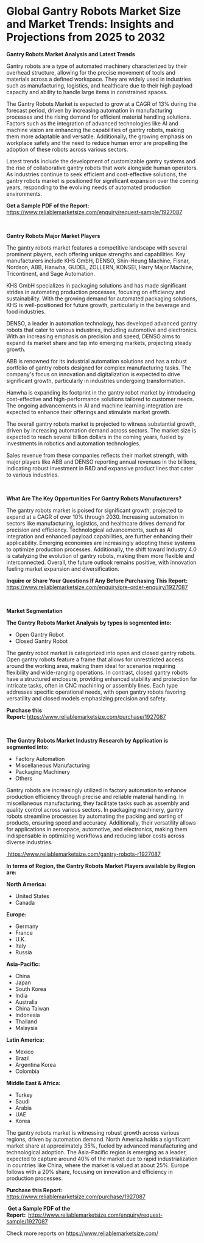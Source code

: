 <p><h1>Global Gantry Robots Market Size and Market Trends: Insights and Projections from 2025 to 2032</h1></p><p><strong>Gantry Robots Market Analysis and Latest Trends</strong></p>
<p><p>Gantry robots are a type of automated machinery characterized by their overhead structure, allowing for the precise movement of tools and materials across a defined workspace. They are widely used in industries such as manufacturing, logistics, and healthcare due to their high payload capacity and ability to handle large items in constrained spaces.</p><p>The Gantry Robots Market is expected to grow at a CAGR of 13% during the forecast period, driven by increasing automation in manufacturing processes and the rising demand for efficient material handling solutions. Factors such as the integration of advanced technologies like AI and machine vision are enhancing the capabilities of gantry robots, making them more adaptable and versatile. Additionally, the growing emphasis on workplace safety and the need to reduce human error are propelling the adoption of these robots across various sectors.</p><p>Latest trends include the development of customizable gantry systems and the rise of collaborative gantry robots that work alongside human operators. As industries continue to seek efficient and cost-effective solutions, the gantry robots market is positioned for significant expansion over the coming years, responding to the evolving needs of automated production environments.</p></p>
<p><strong>Get a Sample PDF of the Report:&nbsp;</strong> <a href="https://www.reliablemarketsize.com/enquiry/request-sample/1927087?utm_campaign=3072&utm_medium=2&utm_source=Github&utm_content=ia&utm_term=10042025&utm_id=gantry-robots">https://www.reliablemarketsize.com/enquiry/request-sample/1927087</a></p>
<p>&nbsp;</p>
<p><strong>Gantry Robots Major Market Players</strong></p>
<p><p>The gantry robots market features a competitive landscape with several prominent players, each offering unique strengths and capabilities. Key manufacturers include KHS GmbH, DENSO, Shin-Heung Machine, Fisnar, Nordson, ABB, Hanwha, GUDEL, ZOLLERN, KONSEI, Harry Major Machine, Tricontinent, and Sage Automation.</p><p>KHS GmbH specializes in packaging solutions and has made significant strides in automating production processes, focusing on efficiency and sustainability. With the growing demand for automated packaging solutions, KHS is well-positioned for future growth, particularly in the beverage and food industries.</p><p>DENSO, a leader in automation technology, has developed advanced gantry robots that cater to various industries, including automotive and electronics. With an increasing emphasis on precision and speed, DENSO aims to expand its market share and tap into emerging markets, projecting steady growth.</p><p>ABB is renowned for its industrial automation solutions and has a robust portfolio of gantry robots designed for complex manufacturing tasks. The company's focus on innovation and digitalization is expected to drive significant growth, particularly in industries undergoing transformation.</p><p>Hanwha is expanding its footprint in the gantry robot market by introducing cost-effective and high-performance solutions tailored to customer needs. The ongoing advancements in AI and machine learning integration are expected to enhance their offerings and stimulate market growth.</p><p>The overall gantry robots market is projected to witness substantial growth, driven by increasing automation demand across sectors. The market size is expected to reach several billion dollars in the coming years, fueled by investments in robotics and automation technologies. </p><p>Sales revenue from these companies reflects their market strength, with major players like ABB and DENSO reporting annual revenues in the billions, indicating robust investment in R&D and expansive product lines that cater to various industries.</p></p>
<p>&nbsp;</p>
<p><strong>What Are The Key Opportunities For Gantry Robots Manufacturers?</strong></p>
<p><p>The gantry robots market is poised for significant growth, projected to expand at a CAGR of over 10% through 2030. Increasing automation in sectors like manufacturing, logistics, and healthcare drives demand for precision and efficiency. Technological advancements, such as AI integration and enhanced payload capabilities, are further enhancing their applicability. Emerging economies are increasingly adopting these systems to optimize production processes. Additionally, the shift toward Industry 4.0 is catalyzing the evolution of gantry robots, making them more flexible and interconnected. Overall, the future outlook remains positive, with innovation fueling market expansion and diversification.</p></p>
<p><strong>Inquire or Share Your Questions If Any Before Purchasing This Report:</strong> <a href="https://www.reliablemarketsize.com/enquiry/pre-order-enquiry/1927087?utm_campaign=3072&utm_medium=2&utm_source=Github&utm_content=ia&utm_term=10042025&utm_id=gantry-robots">https://www.reliablemarketsize.com/enquiry/pre-order-enquiry/1927087</a></p>
<p>&nbsp;</p>
<p><strong>Market Segmentation</strong></p>
<p><strong>The Gantry Robots Market Analysis by types is segmented into:</strong></p>
<p><ul><li>Open Gantry Robot</li><li>Closed Gantry Robot</li></ul></p>
<p><p>The gantry robot market is categorized into open and closed gantry robots. Open gantry robots feature a frame that allows for unrestricted access around the working area, making them ideal for scenarios requiring flexibility and wide-ranging operations. In contrast, closed gantry robots have a structured enclosure, providing enhanced stability and protection for intricate tasks, often in CNC machining or assembly lines. Each type addresses specific operational needs, with open gantry robots favoring versatility and closed models emphasizing precision and safety.</p></p>
<p><strong>Purchase this Report:&nbsp;</strong><a href="https://www.reliablemarketsize.com/purchase/1927087?utm_campaign=3072&utm_medium=2&utm_source=Github&utm_content=ia&utm_term=10042025&utm_id=gantry-robots">https://www.reliablemarketsize.com/purchase/1927087</a></p>
<p>&nbsp;</p>
<p><strong>The Gantry Robots Market Industry Research by Application is segmented into:</strong></p>
<p><ul><li>Factory Automation</li><li>Miscellaneous Manufacturing</li><li>Packaging Machinery</li><li>Others</li></ul></p>
<p><p>Gantry robots are increasingly utilized in factory automation to enhance production efficiency through precise and reliable material handling. In miscellaneous manufacturing, they facilitate tasks such as assembly and quality control across various sectors. In packaging machinery, gantry robots streamline processes by automating the packing and sorting of products, ensuring speed and accuracy. Additionally, their versatility allows for applications in aerospace, automotive, and electronics, making them indispensable in optimizing workflows and reducing labor costs across diverse industries.</p></p>
<p><a href="https://www.reliablemarketsize.com/gantry-robots-r1927087?utm_campaign=3072&utm_medium=2&utm_source=Github&utm_content=ia&utm_term=10042025&utm_id=gantry-robots">&nbsp;https://www.reliablemarketsize.com/gantry-robots-r1927087</a></p>
<p><strong>In terms of Region, the Gantry Robots Market Players available by Region are:</strong></p>
<p>
    <p> <strong> North America: </strong>
        <ul>
            <li>United States</li>
            <li>Canada</li>
        </ul>
        </p> 
    <p> <strong> Europe: </strong>
        <ul>
            <li>Germany</li>
            <li>France</li>
            <li>U.K.</li>
            <li>Italy</li>
            <li>Russia</li>
        </ul>
        </p> 
    <p> <strong> Asia-Pacific: </strong>
        <ul>
            <li>China</li>
            <li>Japan</li>
            <li>South Korea</li>
            <li>India</li>
            <li>Australia</li>
            <li>China Taiwan</li>
            <li>Indonesia</li>
            <li>Thailand</li>
            <li>Malaysia</li>
        </ul>
        </p> 
    <p> <strong> Latin America: </strong>
        <ul>
            <li>Mexico</li>
            <li>Brazil</li>
            <li>Argentina Korea</li>
            <li>Colombia</li>
        </ul>
        </p> 
    <p> <strong> Middle East & Africa: </strong>
        <ul>
            <li>Turkey</li>
            <li>Saudi</li>
            <li>Arabia</li>
            <li>UAE</li>
            <li>Korea</li>
        </ul>
    </p>
    </p>
<p><p>The gantry robots market is witnessing robust growth across various regions, driven by automation demand. North America holds a significant market share at approximately 35%, fueled by advanced manufacturing and technological adoption. The Asia-Pacific region is emerging as a leader, expected to capture around 40% of the market due to rapid industrialization in countries like China, where the market is valued at about 25%. Europe follows with a 20% share, focusing on innovation and efficiency in production processes.</p></p>
<p><strong>Purchase this Report: </strong><a href="https://www.reliablemarketsize.com/purchase/1927087?utm_campaign=3072&utm_medium=2&utm_source=Github&utm_content=ia&utm_term=10042025&utm_id=gantry-robots">https://www.reliablemarketsize.com/purchase/1927087</a></p>
<p>&nbsp;<strong>Get a Sample PDF of the Report:&nbsp;&nbsp;</strong><a href="https://www.reliablemarketsize.com/enquiry/request-sample/1927087?utm_campaign=3072&utm_medium=2&utm_source=Github&utm_content=ia&utm_term=10042025&utm_id=gantry-robots">https://www.reliablemarketsize.com/enquiry/request-sample/1927087</a></p>
<p><strong></strong></p>
<p>Check more reports on <a href="https://www.reliablemarketsize.com/?utm_campaign=3072&utm_medium=2&utm_source=Github&utm_content=ia&utm_term=10042025&utm_id=gantry-robots">https://www.reliablemarketsize.com/</a></p>